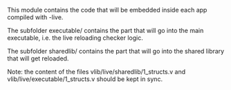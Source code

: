 This module contains the code that will be embedded inside each app
compiled with -live.

The subfolder executable/ contains the part that will go into the main
executable, i.e. the live reloading checker logic.

The subfolder sharedlib/ contains the part that will go into the shared
library that will get reloaded. 

Note: the content of the files 
vlib/live/sharedlib/1_structs.v 
and 
vlib/live/executable/1_structs.v 
should be kept in sync.
